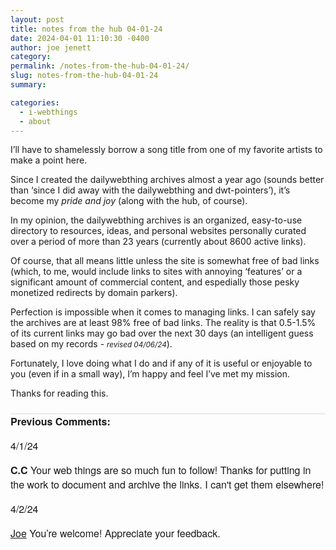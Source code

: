 ```yaml
---
layout: post
title: notes from the hub 04-01-24
date: 2024-04-01 11:10:30 -0400
author: joe jenett
category: 
permalink: /notes-from-the-hub-04-01-24/
slug: notes-from-the-hub-04-01-24
summary: 

categories:
  - i-webthings
  - about
---
```

I’ll have to shamelessly borrow a song title from one of my favorite artists to make a point here.

Since I created the dailywebthing archives almost a year ago (sounds better than ‘since I did away with the dailywebthing and dwt-pointers’), it’s become my <em>pride and joy</em> (along with the hub, of course). 

In my opinion, the dailywebthing archives is an organized, easy-to-use directory to resources, ideas, and personal websites personally curated over a period of more than 23 years (currently about 8600 active links). 

Of course, that all means little unless the site is somewhat free of bad links (which, to me, would include links to sites with annoying ‘features’ or a significant amount of commercial content, and espedially those pesky monetized redirects by domain parkers).

Perfection is impossible when it comes to managing links. I can safely say the archives are at least 98% free of bad links. The reality is that 0.5-1.5% of its current links may go bad over the next 30 days (an intelligent guess based on my records - <small><em>revised 04/06/24</em></small>).

Fortunately, I love doing what I do and if any of it is useful or enjoyable to you (even if in a small way), I’m happy and feel I’ve met my mission.

Thanks for reading this.

<a style="display:none;" href="https://brid.gy/publish/mastodon"><small>(cross-posted to mastodon)</small></a>

<p style="font-family: 'Helvetica Neue',Helvetica,Arial,sans-serif;font-weight:600;font-size:16px;border-top:1px solid #ddd;margin-top:24px;">
Previous Comments:
</p>

<p style="font-family: 'Helvetica Neue',Helvetica,Arial,sans-serif;font-weight:500;font-size:16px;">4/1/24</p>
<p style="font-family: 'Helvetica Neue',Helvetica,Arial,sans-serif;font-size:16px;"><strong>C.C</strong>
Your web things are so much fun to follow! Thanks for putting in the work to document and archive the links. I can't get them elsewhere!
</p>
<p style="font-family: 'Helvetica Neue',Helvetica,Arial,sans-serif;font-weight:500;font-size:16px;">4/2/24</p>
<p style="font-family: 'Helvetica Neue',Helvetica,Arial,sans-serif;font-size:16px;"><a href="https://iwebthings.joejenett.com/">Joe</a>
You’re welcome! Appreciate your feedback.</p>